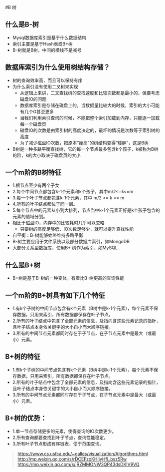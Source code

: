 #B 树

## 什么是B-树
* Mysql数据库索引是基于什么数据结构
* 索引主要是基于Hash表或B+树
* B-树就是B树，中间的横线不是减号

## 数据库索引为什么使用树结构存储？
* 树的查询效率高，而且可以保持有序
* 为什么索引没有使用二叉树来实现
	* 从逻辑上来讲，二叉查找树的查找速度和比较次数都是最小的，但要考虑磁盘IO的问题
	* 数据库索引是存储在磁盘上的，当数据量比较大的时候，索引的大小可能有几个G甚至更多
	* 当我们利用索引查询的时候，不能把整个索引加载到内存，只能逐一加载每一个磁盘页
	* 磁盘IO的次数是由索引树的高度决定的，最坏的情况是次数等于索引树的高度
	* 为了减少磁盘IO次数，把原本“瘦高”的树结构变得“矮胖”，这是B树
* B树是一种多路平衡查找树，它的每一个节点最多包含k个孩子，k被称为B树的阶，k的大小取决于磁盘页的大小

## 一个m阶的B树特征
* 1.根节点至少有两个子女
* 2.每个中间节点都包含k-1个元素和k个孩子，其中m/2<=k<=m
* 3.每一个叶子节点都包含k-1个元素，其中 m/2 <= k <= m
* 4.所有的叶子结点都位于同一层。
* 5.每个节点中的元素从小到大排列，节点当中k-1个元素正好是k个孩子包含的元素的值域分划。
* 相比于磁盘IO，内存中的比较耗时几乎可以忽略
	* 只要树的高度足够低，IO次数足够少，就可以提升查找性能
* 自平衡：B-树能够始终维持多路平衡
* B-树主要应用于文件系统以及部分数据库索引，如MongoDB
* 大部分关系型数据库，使用B+ 树作为索引，如MySQL

## 什么是B+树
* B+树是基于B-树的一种变体，有着比B-树更高的查询性能

## 一个m阶的B+树具有如下几个特征
* 1.有k个子树的中间节点包含有k个元素（B树中是k-1个元素），每个元素不保存数据，只用来索引，所有数据都保存在叶子节点。
* 2.所有的叶子结点中包含了全部元素的信息，及指向含这些元素记录的指针，且叶子结点本身依关键字的大小自小而大顺序链接。
* 3.所有的中间节点元素都同时存在于子节点，在子节点元素中是最大（或最小）元素。

## B+树的特征
* 1.有k个子树的中间节点包含有k个元素（B树中是k-1个元素），每个元素不保存数据，只用来索引，所有数据都保存在叶子节点。
* 2.所有的叶子结点中包含了全部元素的信息，及指向含这些元素记录的指针，且叶子结点本身依关键字的大小自小而大顺序链接。
* 3.所有的中间节点元素都同时存在于子节点，在子节点元素中是最大（或最小）元素。

## B+树的优势：
* 1.单一节点存储更多的元素，使得查询的IO次数更少。
* 2.所有查询都要查找到叶子节点，查询性能稳定。
* 3.所有叶子节点形成有序链表，便于范围查询。




> https://www.cs.usfca.edu/~galles/visualization/Algorithms.html
> http://mp.weixin.qq.com/s/rDCEFzoKHIjyHfI_bsz5Rw
> https://mp.weixin.qq.com/s/jRZMMONW3QP43dsDKIV9VQ


